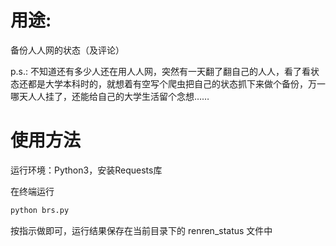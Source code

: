 # 用途:

备份人人网的状态（及评论）

p.s.: 不知道还有多少人还在用人人网，突然有一天翻了翻自己的人人，看了看状态还都是大学本科时的，就想着有空写个爬虫把自己的状态抓下来做个备份，万一哪天人人挂了，还能给自己的大学生活留个念想……

# 使用方法

运行环境：Python3，安装Requests库

在终端运行
```python
python brs.py
```
按指示做即可，运行结果保存在当前目录下的 renren_status 文件中
